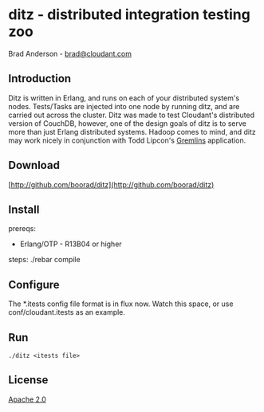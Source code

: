 ditz - distributed integration testing zoo
====

Brad Anderson - brad@cloudant.com

Introduction
-----

Ditz is written in Erlang, and runs on each of your distributed system's nodes.  Tests/Tasks are injected into one node by running ditz, and are carried out across the cluster.  Ditz was made to test Cloudant's distributed version of CouchDB, however, one of the design goals of ditz is to serve more than just Erlang distributed systems.  Hadoop comes to mind, and ditz may work nicely in conjunction with Todd Lipcon's [Gremlins][] application.

[gremlins]: http://github.com/toddlipcon/gremlins


Download
-----
[http://github.com/boorad/ditz](http://github.com/boorad/ditz)


Install
-----
prereqs:
* Erlang/OTP - R13B04 or higher

steps:
    ./rebar compile


Configure
-----
The *.itests config file format is in flux now.  Watch this space, or use conf/cloudant.itests as an example.


Run
-----
    ./ditz <itests file>


License
-----
[Apache 2.0](http://www.apache.org/licenses/LICENSE-2.0.html)